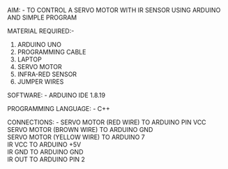  AIM: - TO CONTROL A SERVO MOTOR WITH IR SENSOR USING ARDUINO AND SIMPLE PROGRAM
 
MATERIAL REQUIRED:-
1. ARDUINO UNO
2. PROGRAMMING CABLE
3. LAPTOP
4. SERVO MOTOR
5. INFRA-RED SENSOR
6. JUMPER WIRES

SOFTWARE: - ARDUINO IDE 1.8.19

PROGRAMMING LANGUAGE: - C++

CONNECTIONS: - SERVO MOTOR (RED WIRE) TO ARDUINO PIN VCC<br>
                                 SERVO MOTOR (BROWN WIRE) TO ARDUINO GND<br>
                                 SERVO MOTOR (YELLOW WIRE) TO ARDUINO 7<br>
                                 IR VCC TO ARDUINO +5V<br>
   		   IR GND TO ARDUINO GND<br>
   IR OUT TO ARDUINO PIN 2<br>
